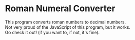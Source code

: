 # Roman Numeral Converter

This program converts roman numbers to decimal numbers.  
Not very proud of the JavaScript of this program, but it works.  
Go check it out! (if you want to, if not, it's fine).
